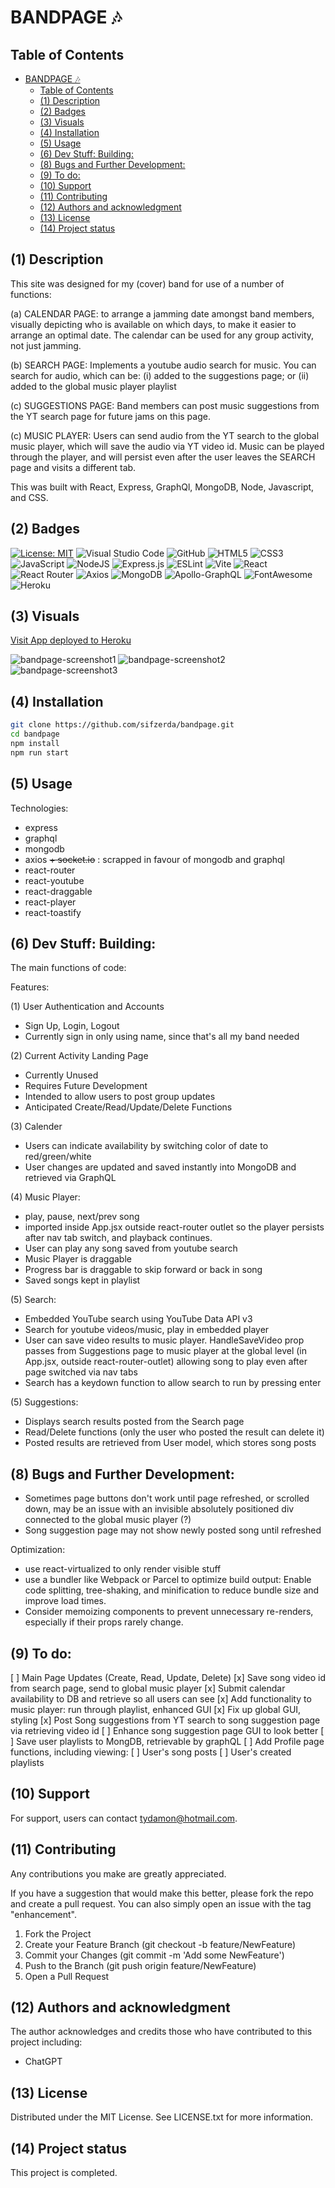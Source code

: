 # BANDPAGE 🎶

## Table of Contents

- [BANDPAGE 🎶](#bandpage-)
  - [Table of Contents](#table-of-contents)
  - [(1) Description](#1-description)
  - [(2) Badges](#2-badges)
  - [(3) Visuals](#3-visuals)
  - [(4) Installation](#4-installation)
  - [(5) Usage](#5-usage)
  - [(6) Dev Stuff: Building:](#6-dev-stuff-building)
  - [(8) Bugs and Further Development:](#8-bugs-and-further-development)
  - [(9) To do:](#9-to-do)
  - [(10) Support](#10-support)
  - [(11) Contributing](#11-contributing)
  - [(12) Authors and acknowledgment](#12-authors-and-acknowledgment)
  - [(13) License](#13-license)
  - [(14) Project status](#14-project-status)

## (1) Description

This site was designed for my (cover) band for use of a number of functions:

(a) CALENDAR PAGE: to arrange a jamming date amongst band members, visually depicting who is available on which days, to make it easier to arrange an optimal date. The calendar can be used for any group activity, not just jamming.

(b) SEARCH PAGE: Implements a youtube audio search for music. You can search for audio, which can be:
(i) added to the suggestions page; or
(ii) added to the global music player playlist

(c) SUGGESTIONS PAGE: Band members can post music suggestions from the YT search page for future jams on this page.

(c) MUSIC PLAYER: Users can send audio from the YT search to the global music player, which will save the audio via YT video id. Music can be played through the player, and will persist even after the user leaves the SEARCH page and visits a different tab.

This was built with React, Express, GraphQl, MongoDB, Node, Javascript, and CSS. 

## (2) Badges

[![License: MIT](https://img.shields.io/badge/License-MIT-yellow.svg)](https://opensource.org/licenses/MIT) 
![Visual Studio Code](https://img.shields.io/badge/Visual%20Studio%20Code-0078d7.svg?style=for-the-badge&logo=visual-studio-code&logoColor=white) 
![GitHub](https://img.shields.io/badge/github-%23121011.svg?style=for-the-badge&logo=github&logoColor=white) 
![HTML5](https://img.shields.io/badge/html5-%23E34F26.svg?style=for-the-badge&logo=html5&logoColor=white)
![CSS3](https://img.shields.io/badge/css3-%231572B6.svg?style=for-the-badge&logo=css3&logoColor=white)
![JavaScript](https://img.shields.io/badge/javascript-%23323330.svg?style=for-the-badge&logo=javascript&logoColor=%23F7DF1E) 
![NodeJS](https://img.shields.io/badge/node.js-6DA55F?style=for-the-badge&logo=node.js&logoColor=white)
![Express.js](https://img.shields.io/badge/express.js-%23404d59.svg?style=for-the-badge&logo=express&logoColor=%2361DAFB) 
![ESLint](https://img.shields.io/badge/ESLint-4B3263?style=for-the-badge&logo=eslint&logoColor=white)
![Vite](https://img.shields.io/badge/vite-%23646CFF.svg?style=for-the-badge&logo=vite&logoColor=white) 
![React](https://img.shields.io/badge/react-%2320232a.svg?style=for-the-badge&logo=react&logoColor=%2361DAFB)
![React Router](https://img.shields.io/badge/React_Router-CA4245?style=for-the-badge&logo=react-router&logoColor=white)
![Axios](https://img.shields.io/badge/Axios-5A29E4.svg?style=for-the-badge&logo=Axios&logoColor=white)
![MongoDB](https://img.shields.io/badge/MongoDB-%234ea94b.svg?style=for-the-badge&logo=mongodb&logoColor=white)
![Apollo-GraphQL](https://img.shields.io/badge/-ApolloGraphQL-311C87?style=for-the-badge&logo=apollo-graphql)
![FontAwesome](https://img.shields.io/badge/Font%20Awesome-538DD7.svg?style=for-the-badge&logo=Font-Awesome&logoColor=white) 
![Heroku](https://img.shields.io/badge/heroku-%23430098.svg?style=for-the-badge&logo=heroku&logoColor=white)

## (3) Visuals

[Visit App deployed to Heroku](https://bandpage-c5ed89244375.herokuapp.com/)

![bandpage-screenshot1](https://github.com/user-attachments/assets/dc123bbc-dc1e-49e7-a143-0358f60db85a)
![bandpage-screenshot2](https://github.com/user-attachments/assets/84dc15d4-ffa9-4152-852c-25191ac5e077)
![bandpage-screenshot3](https://github.com/user-attachments/assets/8666a2a6-ad0a-45f4-adba-1a6f31c59732)

## (4) Installation

```bash
git clone https://github.com/sifzerda/bandpage.git
cd bandpage
npm install
npm run start
```

## (5) Usage

Technologies:

+ express
+ graphql
+ mongodb
+ axios
~~+ socket.io~~ : scrapped in favour of mongodb and graphql
+ react-router
+ react-youtube
+ react-draggable
+ react-player
+ react-toastify

## (6) Dev Stuff: Building:

The main functions of code:

Features: 

(1) User Authentication and Accounts
+ Sign Up, Login, Logout
+ Currently sign in only using name, since that's all my band needed

(2) Current Activity Landing Page
+ Currently Unused
+ Requires Future Development
+ Intended to allow users to post group updates  
+ Anticipated Create/Read/Update/Delete Functions

(3) Calender
+ Users can indicate availability by switching color of date to red/green/white
+ User changes are updated and saved instantly into MongoDB and retrieved via GraphQL

(4) Music Player:
+ play, pause, next/prev song
+ imported inside App.jsx outside react-router outlet so the player persists after nav tab switch, and playback continues.
+ User can play any song saved from youtube search
+ Music Player is draggable
+ Progress bar is draggable to skip forward or back in song
+ Saved songs kept in playlist 

(5) Search:
+ Embedded YouTube search using YouTube Data API v3
+ Search for youtube videos/music, play in embedded player
+ User can save video results to music player. HandleSaveVideo prop passes from Suggestions page to music player at the global level (in App.jsx, outside react-router-outlet) allowing song to play even after page switched via nav tabs
+ Search has a keydown function to allow search to run by pressing enter

(5) Suggestions:
+ Displays search results posted from the Search page
+ Read/Delete functions (only the user who posted the result can delete it)
+ Posted results are retrieved from User model, which stores song posts

## (8) Bugs and Further Development: 

+ Sometimes page buttons don't work until page refreshed, or scrolled down, may be an issue with an invisible absolutely positioned div connected to the global music player (?)
+ Song suggestion page may not show newly posted song until refreshed

Optimization:
- use react-virtualized to only render visible stuff
- use a bundler like Webpack or Parcel to optimize build output: Enable code splitting, tree-shaking, and minification to reduce bundle size and improve load times.
- Consider memoizing components to prevent unnecessary re-renders, especially if their props rarely change.

## (9) To do: 

[ ] Main Page Updates (Create, Read, Update, Delete)
[x] Save song video id from search page, send to global music player
[x] Submit calendar availability to DB and retrieve so all users can see
[x] Add functionality to music player: run through playlist, enhanced GUI
[x] Fix up global GUI, styling
[x] Post Song suggestions from YT search to song suggestion page via retrieving video id
[ ] Enhance song suggestion page GUI to look better
[ ] Save user playlists to MongDB, retrievable by graphQL
[ ] Add Profile page functions, including viewing:
    [ ] User's song posts
    [ ] User's created playlists

## (10) Support

For support, users can contact tydamon@hotmail.com.

## (11) Contributing

Any contributions you make are greatly appreciated.

If you have a suggestion that would make this better, please fork the repo and create a pull request. You can also simply open an issue with the tag "enhancement". 
1. Fork the Project
2. Create your Feature Branch (git checkout -b feature/NewFeature)
3. Commit your Changes (git commit -m 'Add some NewFeature')
4. Push to the Branch (git push origin feature/NewFeature)
5. Open a Pull Request

## (12) Authors and acknowledgment

The author acknowledges and credits those who have contributed to this project including:

- ChatGPT

## (13) License

Distributed under the MIT License. See LICENSE.txt for more information.

## (14) Project status

This project is completed. 
